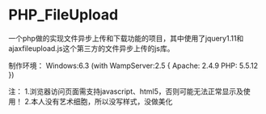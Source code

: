 # PHP_FileUpload
一个php做的实现文件异步上传和下载功能的项目，其中使用了jquery1.11和ajaxfileupload.js这个第三方的文件异步上传的js库。

制作环境：
  Windows:6.3 (with WampServer:2.5
  {
    Apache: 2.4.9
    PHP:    5.5.12
  })

注：
  1.浏览器访问页面需支持javascript、html5，否则可能无法正常显示及使用！
  2.本人没有艺术细胞，所以没写样式，没做美化

